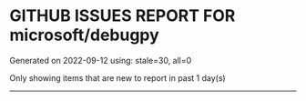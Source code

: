 
# GITHUB ISSUES REPORT FOR microsoft/debugpy


Generated on 2022-09-12 using: stale=30, all=0


Only showing items that are new to report in past 1 day(s)


---
